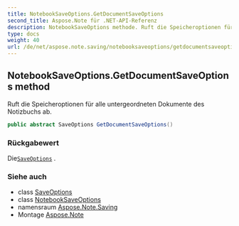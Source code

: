```yaml
---
title: NotebookSaveOptions.GetDocumentSaveOptions
second_title: Aspose.Note für .NET-API-Referenz
description: NotebookSaveOptions methode. Ruft die Speicheroptionen für alle untergeordneten Dokumente des Notizbuchs ab.
type: docs
weight: 40
url: /de/net/aspose.note.saving/notebooksaveoptions/getdocumentsaveoptions/
---
```

## NotebookSaveOptions.GetDocumentSaveOptions method

Ruft die Speicheroptionen für alle untergeordneten Dokumente des Notizbuchs ab.

```csharp
public abstract SaveOptions GetDocumentSaveOptions()
```

### Rückgabewert

Die[`SaveOptions`](../../saveoptions/) .

### Siehe auch

* class [SaveOptions](../../saveoptions/)
* class [NotebookSaveOptions](../)
* namensraum [Aspose.Note.Saving](../../notebooksaveoptions/)
* Montage [Aspose.Note](../../../)


